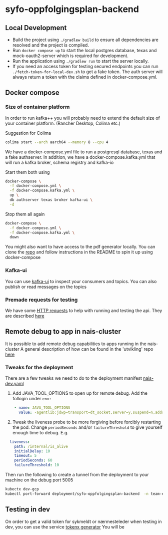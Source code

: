 # syfo-oppfolgingsplan-backend

## Local Development

- Build the project using `./gradlew build` to ensure all dependencies are resolved and the project is compiled.
- Run `docker compose up` to start the local postgres database, texas and mock-oauth2-server which is required for
  development.
- Run the application using `./gradlew run` to start the server locally.
- If you need an access token for testing secured endpoints you can run `./fetch-token-for-local-dev.sh` to get a fake
  token.
  The auth server will always return a token with the claims defined in docker-compose.yml.

## Docker compose

### Size of container platform

In order to run kafka++ you will probably need to extend the default size of your container platform. (Rancher Desktop,
Colima etc.)

Suggestion for Colima

```bash
colima start --arch aarch64 --memory 8 --cpu 4 
```

We have a docker-compose.yml file to run a postgresql database, texas and a fake authserver.
In addition, we have a docker-compose.kafka.yml that will run a kafka broker, schema registry and kafka-io

Start them both using

```bash
docker-compose \
  -f docker-compose.yml \
  -f docker-compose.kafka.yml \
  up \
  db authserver texas broker kafka-ui \
  -d
```

Stop them all again

```bash
docker-compose \
  -f docker-compose.yml \
  -f docker-compose.kafka.yml \
  down
```

You might also want to have access to the pdf generator locally.
You can clone the [repo](https://github.com/navikt/syfooppdfgen) and follow instructions in the README to spin it up
using docker-compose

### Kafka-ui

You can use [kafka-ui](http://localhost:9000) to inspect your consumers and topics. You can also publish or read
messages on the topics

### Premade requests for testing

We have some [HTTP requests](https://www.jetbrains.com/help/idea/http-client-in-product-code-editor.html) to help with
running and testing the api. They are described [here](./src/test/http/README.md)

## Remote debug to app in nais-cluster

It is possible to add remote debug capabilities to apps running in the nais-cluster
A general description of how can be found in the 'utvikling'
repo [here](https://github.com/navikt/utvikling/blob/main/docs/teknisk/Remote_debug_i_Intellij.md)

### Tweaks for the deployment

There are a few tweaks we need to do to the deployment manifest [nais-dev.yaml](./nais/nais-dev.yaml)

1. Add JAVA_TOOL_OPTIONS to open up for remote debug. Add the follogin under ```env:```

```yaml
    - name: JAVA_TOOL_OPTIONS
      value: -agentlib:jdwp=transport=dt_socket,server=y,suspend=n,address=*:5005
```

2. Tweak the liveness probe to be more forgiving before forcibly restarting the pod. Change ```periodSeconds``` and/or
   ```failureThreshold``` to give yourself enough time to debug. E.g.

```yaml
  liveness:
    path: /internal/is_alive
    initialDelay: 10
    timeout: 5
    periodSeconds: 60
    failureThreshold: 10 
```

Then run the following to create a tunnel from the deployment to your machine on the debug port 5005

```bash
kubectx dev-gcp
kubectl port-forward deployment/syfo-oppfolgingsplan-backend  -n team-esyfo 5005:5005
```

## Testing in dev

On order to get a valid token for sykmeldt or nærmesteleder when testing in dev, you can use the
service [tokenx generator](https://tokenx-token-generator.intern.dev.nav.no/api/obo?aud=dev-gcp:team-esyfo:syfo-oppfolgingsplan-backend)
You will be
